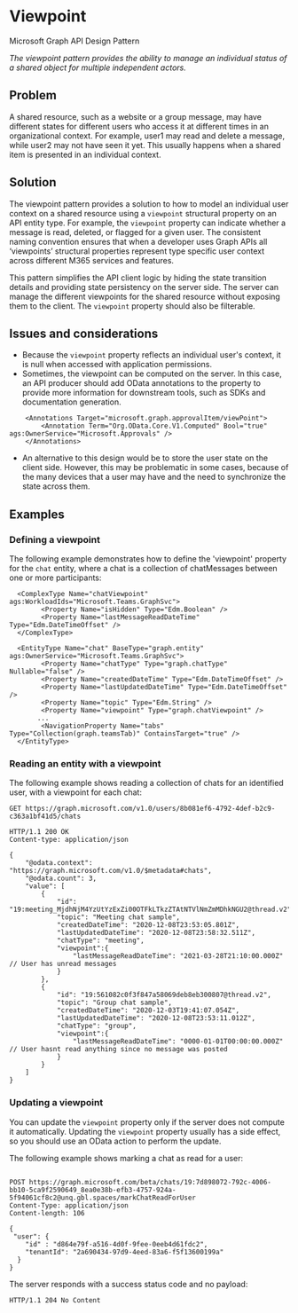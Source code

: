 # Viewpoint

Microsoft Graph API Design Pattern


*The viewpoint pattern provides the ability to manage an individual status of a shared object for multiple independent actors.*

## Problem
A shared resource, such as a website or a group message, may have different states for different users who access it at different times in an organizational context. For example, user1 may read and delete a message, while user2 may not have seen it yet. This usually happens when a shared item is presented in an individual context.
## Solution

The viewpoint pattern provides a solution to how to model an individual user context on a shared resource using a `viewpoint` structural property on an API entity type.
For example, the `viewpoint` property can indicate whether a message is read, deleted, or flagged for a given user.
The consistent naming convention ensures that when a developer uses Graph APIs all ‘viewpoints’ structural properties represent type specific user context across different M365 services and features.

This pattern simplifies the API client logic by hiding the state transition details and providing state persistency on the server side. The server can manage the different viewpoints for the shared resource without exposing them to the client. The `viewpoint` property should also be filterable.
## Issues and considerations

- Because the `viewpoint` property reflects an individual user's context, it is null when accessed with application permissions.
- Sometimes, the viewpoint can be computed on the server. In this case, an API producer should add OData annotations to the property to provide more information for downstream tools, such as SDKs and documentation generation.
```
    <Annotations Target="microsoft.graph.approvalItem/viewPoint">
        <Annotation Term="Org.OData.Core.V1.Computed" Bool="true" ags:OwnerService="Microsoft.Approvals" />
    </Annotations>
```
- An alternative to this design would be to store the user state on the client side. However, this may be problematic in some cases, because of the many devices that a user may have and the need to synchronize the state across them.

## Examples

### Defining a viewpoint

The following example demonstrates how to define the 'viewpoint' property for the `chat` entity, where a chat is a collection of chatMessages between one or more participants: 
```
  <ComplexType Name="chatViewpoint" ags:WorkloadIds="Microsoft.Teams.GraphSvc">
        <Property Name="isHidden" Type="Edm.Boolean" />
        <Property Name="lastMessageReadDateTime" Type="Edm.DateTimeOffset" />
  </ComplexType>

  <EntityType Name="chat" BaseType="graph.entity" ags:OwnerService="Microsoft.Teams.GraphSvc">
        <Property Name="chatType" Type="graph.chatType" Nullable="false" />
        <Property Name="createdDateTime" Type="Edm.DateTimeOffset" />
        <Property Name="lastUpdatedDateTime" Type="Edm.DateTimeOffset" />              
        <Property Name="topic" Type="Edm.String" />
        <Property Name="viewpoint" Type="graph.chatViewpoint" />
       ...
        <NavigationProperty Name="tabs" Type="Collection(graph.teamsTab)" ContainsTarget="true" />
  </EntityType>

```
### Reading an entity with a viewpoint

The following example shows reading a collection of chats for an identified user, with a viewpoint for each chat:

```http
GET https://graph.microsoft.com/v1.0/users/8b081ef6-4792-4def-b2c9-c363a1bf41d5/chats
```

```http
HTTP/1.1 200 OK
Content-type: application/json

{
    "@odata.context": "https://graph.microsoft.com/v1.0/$metadata#chats",
    "@odata.count": 3,
    "value": [
        {
            "id": "19:meeting_MjdhNjM4YzUtYzExZi00OTFkLTkzZTAtNTVlNmZmMDhkNGU2@thread.v2",
            "topic": "Meeting chat sample",
            "createdDateTime": "2020-12-08T23:53:05.801Z",
            "lastUpdatedDateTime": "2020-12-08T23:58:32.511Z",
            "chatType": "meeting",         
            "viewpoint":{
                "lastMessageReadDateTime": "2021-03-28T21:10:00.000Z" // User has unread messages
            }
        },
        {
            "id": "19:561082c0f3f847a58069deb8eb300807@thread.v2",
            "topic": "Group chat sample",
            "createdDateTime": "2020-12-03T19:41:07.054Z",
            "lastUpdatedDateTime": "2020-12-08T23:53:11.012Z",
            "chatType": "group",            
            "viewpoint":{
                "lastMessageReadDateTime": "0000-01-01T00:00:00.000Z" // User hasnt read anything since no message was posted
            }
        }
    ]
}
```
### Updating a viewpoint

You can update the `viewpoint` property only if the server does not compute it automatically. Updating the `viewpoint` property usually has a side effect, so you should use an OData action to perform the update.

The following example shows marking a chat as read for a user:

```http

POST https://graph.microsoft.com/beta/chats/19:7d898072-792c-4006-bb10-5ca9f2590649_8ea0e38b-efb3-4757-924a-5f94061cf8c2@unq.gbl.spaces/markChatReadForUser
Content-Type: application/json
Content-length: 106

{
 "user": {
    "id" : "d864e79f-a516-4d0f-9fee-0eeb4d61fdc2",
    "tenantId": "2a690434-97d9-4eed-83a6-f5f13600199a"
  }
}
```
The server responds with a  success status code and no payload:

```http
HTTP/1.1 204 No Content
```
